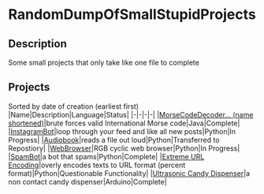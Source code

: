 # RandomDumpOfSmallStupidProjects
## Description
Some small projects that only take like one file to complete

## Projects
Sorted by date of creation (earliest first)
|Name|Description|Language|Status|
|-|-|-|-|
|[MorseCodeDecoder... (name shortened)](./MorseCodeDecoderForWhenYouDontKnowWhereTheSpacesAre)|brute forces valid International Morse code|Java|Complete|
|[InstagramBot](./InstagramBot)|loop through your feed and like all new posts|Python|In Progress|
|[Audiobook](./Audiobook)|reads a file out loud|Python|Transferred to Repostiory|
|[WebBrowser](./WebBrowser)|RGB cyclic web browser|Python|In Progress|
|[SpamBot](./SpamBot)|a bot that spams|Python|Complete|
|[Extreme URL Encoding](./Extreme%20URL%20Encoding)|overly encodes texts to URL format (percent format)|Python|Questionable Functionality|
|[Ultrasonic Candy Dispenser](./UltrasonicCandyDispenser)|a non contact candy dispenser|Arduino|Complete|